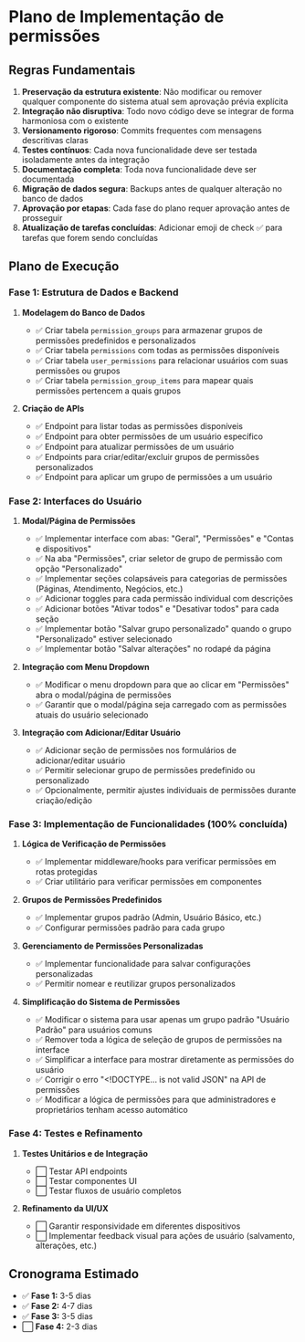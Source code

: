 # Plano de Implementação de permissões

## Regras Fundamentais
1. **Preservação da estrutura existente**: Não modificar ou remover qualquer componente do sistema atual sem aprovação prévia explícita
2. **Integração não disruptiva**: Todo novo código deve se integrar de forma harmoniosa com o existente
3. **Versionamento rigoroso**: Commits frequentes com mensagens descritivas claras
4. **Testes contínuos**: Cada nova funcionalidade deve ser testada isoladamente antes da integração
5. **Documentação completa**: Toda nova funcionalidade deve ser documentada
6. **Migração de dados segura**: Backups antes de qualquer alteração no banco de dados
7. **Aprovação por etapas**: Cada fase do plano requer aprovação antes de prosseguir
8. **Atualização de tarefas concluídas**: Adicionar emoji de check ✅ para tarefas que forem sendo concluídas

## Plano de Execução

### Fase 1: Estrutura de Dados e Backend
1. **Modelagem do Banco de Dados**
   - ✅ Criar tabela `permission_groups` para armazenar grupos de permissões predefinidos e personalizados
   - ✅ Criar tabela `permissions` com todas as permissões disponíveis
   - ✅ Criar tabela `user_permissions` para relacionar usuários com suas permissões ou grupos
   - ✅ Criar tabela `permission_group_items` para mapear quais permissões pertencem a quais grupos

2. **Criação de APIs**
   - ✅ Endpoint para listar todas as permissões disponíveis
   - ✅ Endpoint para obter permissões de um usuário específico
   - ✅ Endpoint para atualizar permissões de um usuário
   - ✅ Endpoints para criar/editar/excluir grupos de permissões personalizados
   - ✅ Endpoint para aplicar um grupo de permissões a um usuário

### Fase 2: Interfaces do Usuário
1. **Modal/Página de Permissões**
   - ✅ Implementar interface com abas: "Geral", "Permissões" e "Contas e dispositivos"
   - ✅ Na aba "Permissões", criar seletor de grupo de permissão com opção "Personalizado"
   - ✅ Implementar seções colapsáveis para categorias de permissões (Páginas, Atendimento, Negócios, etc.)
   - ✅ Adicionar toggles para cada permissão individual com descrições
   - ✅ Adicionar botões "Ativar todos" e "Desativar todos" para cada seção
   - ✅ Implementar botão "Salvar grupo personalizado" quando o grupo "Personalizado" estiver selecionado
   - ✅ Implementar botão "Salvar alterações" no rodapé da página

2. **Integração com Menu Dropdown**
   - ✅ Modificar o menu dropdown para que ao clicar em "Permissões" abra o modal/página de permissões
   - ✅ Garantir que o modal/página seja carregado com as permissões atuais do usuário selecionado

3. **Integração com Adicionar/Editar Usuário**
   - ✅ Adicionar seção de permissões nos formulários de adicionar/editar usuário
   - ✅ Permitir selecionar grupo de permissões predefinido ou personalizado
   - ✅ Opcionalmente, permitir ajustes individuais de permissões durante criação/edição

### Fase 3: Implementação de Funcionalidades (100% concluída)
1. **Lógica de Verificação de Permissões**
   - ✅ Implementar middleware/hooks para verificar permissões em rotas protegidas
   - ✅ Criar utilitário para verificar permissões em componentes

2. **Grupos de Permissões Predefinidos**
   - ✅ Implementar grupos padrão (Admin, Usuário Básico, etc.)
   - ✅ Configurar permissões padrão para cada grupo

3. **Gerenciamento de Permissões Personalizadas**
   - ✅ Implementar funcionalidade para salvar configurações personalizadas
   - ✅ Permitir nomear e reutilizar grupos personalizados

4. **Simplificação do Sistema de Permissões**
   - ✅ Modificar o sistema para usar apenas um grupo padrão "Usuário Padrão" para usuários comuns
   - ✅ Remover toda a lógica de seleção de grupos de permissões na interface
   - ✅ Simplificar a interface para mostrar diretamente as permissões do usuário
   - ✅ Corrigir o erro "<!DOCTYPE... is not valid JSON" na API de permissões
   - ✅ Modificar a lógica de permissões para que administradores e proprietários tenham acesso automático

### Fase 4: Testes e Refinamento
1. **Testes Unitários e de Integração**
   - ⬜ Testar API endpoints
   - ⬜ Testar componentes UI
   - ⬜ Testar fluxos de usuário completos

2. **Refinamento da UI/UX**
   - ⬜ Garantir responsividade em diferentes dispositivos
   - ⬜ Implementar feedback visual para ações de usuário (salvamento, alterações, etc.)

## Cronograma Estimado
- ✅ **Fase 1:** 3-5 dias
- ✅ **Fase 2:** 4-7 dias
- ✅ **Fase 3:** 3-5 dias
- ⬜ **Fase 4:** 2-3 dias